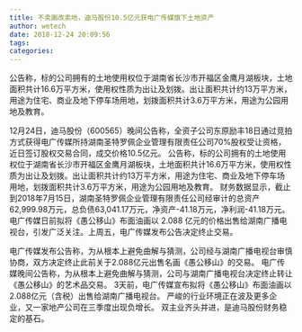 ```yaml
---
title: 不卖画改卖地，迪马股份10.5亿元获电广传媒旗下土地资产
author: wetech
date: 2018-12-24 20:09:56
tags: 
categories: 
---
```

公告称，标的公司拥有的土地使用权位于湖南省长沙市开福区金鹰月湖板块，土地面积共计16.6万平方米，使用权性质为出让及划拨。出让面积共计约13万平方米，用途为住宅、商业及地下停车场用地，划拨面积共计3.6万平方米，用途为公园用地及教育。
<!-- more -->
12月24日，迪马股份（600565）晚间公告称，全资子公司东原励丰18日通过竞拍方式获得电广传媒所持湖南圣特罗佩企业管理有限责任公司70%股权受让资格，近日签订股权交易合同，成交价格10.5亿元。
公告称，标的公司拥有的土地使用权位于湖南省长沙市开福区金鹰月湖板块，土地面积共计16.6万平方米，使用权性质为出让及划拨。出让面积共计约13万平方米，用途为住宅、商业及地下停车场用地，划拨面积共计3.6万平方米，用途为公园用地及教育。
财务数据显示，截止到2018年7月15日，湖南圣特罗佩企业管理有限责任公司经审计的总资产62,999.98万元，总负债63,041.17万元，净资产-41.18万元，净利润-41.18万元。
电广传媒日前拟将《愚公移山》布面油画以 2.088 亿元的价格出售给湖南广播电视台，引发广泛关注。上周五，电广传媒发布公告决定终止交易。
 
 
电广传媒发布公告称，为从根本上避免曲解与猜测，公司经与湖南广播电视台审慎协商，双方决定终止此前关于2.088亿元出售名画《愚公移山》的交易。
电广传媒晚间公告称，为从根本上避免曲解与猜测，公司与湖南广播电视台决定终止转让《愚公移山》的艺术品交易。
3天前，电广传媒宣布拟将《愚公移山》布面油画以2.088亿元（含税）出售给湖南广播电视台。
严峻的行业环境正在波及更多企业，又一家地产公司在三季度出现负增长。
双主业齐头并进，是迪马股份财务稳定的基石。
